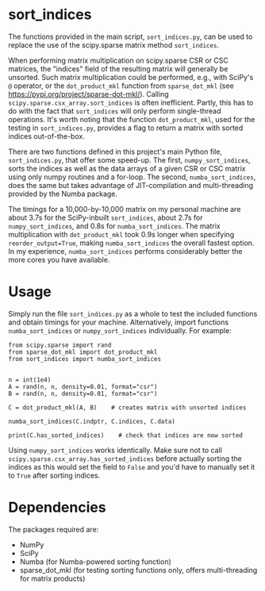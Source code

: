 # sort_indices
The functions provided in the main script, `sort_indices.py`, can be used to replace the use of the scipy.sparse matrix method `sort_indices`.

When performing matrix multiplication on scipy.sparse CSR or CSC matrices, the "indices" field of the resulting matrix will generally be unsorted. Such matrix multiplication could be performed, e.g., with SciPy's `@` operator, or the `dot_product_mkl` function from `sparse_dot_mkl` (see https://pypi.org/project/sparse-dot-mkl/). Calling `scipy.sparse.csx_array.sort_indices` is often inefficient. Partly, this has to do with the fact that `sort_indices` will only perform single-thread operations. It's worth noting that the function `dot_product_mkl`, used for the testing in `sort_indices.py`, provides a flag to return a matrix with sorted indices out-of-the-box.

There are two functions defined in this project's main Python file, `sort_indices.py`, that offer some speed-up. The first, `numpy_sort_indices`, sorts the indices as well as the data arrays of a given CSR or CSC matrix using only numpy routines and a for-loop. The second, `numba_sort_indices`, does the same but takes advantage of JIT-compilation and multi-threading provided by the Numba package.

The timings for a 10,000-by-10,000 matrix on my personal machine are about 3.7s for the SciPy-inbuilt `sort_indices`, about 2.7s for `numpy_sort_indices`, and 0.8s for `numba_sort_indices`. The matrix multiplication with `dot_product_mkl` took 0.9s longer when specifying `reorder_output=True`, making `numba_sort_indices` the overall fastest option. In my experience, `numba_sort_indices` performs considerably better the more cores you have available.


# Usage
Simply run the file `sort_indices.py` as a whole to test the included functions and obtain timings for your machine. Alternatively, import functions `numba_sort_indices` or `numpy_sort_indices` individually. For example:
```
from scipy.sparse import rand
from sparse_dot_mkl import dot_product_mkl
from sort_indices import numba_sort_indices


n = int(1e4)
A = rand(n, n, density=0.01, format="csr")
B = rand(n, n, density=0.01, format="csr")

C = dot_product_mkl(A, B)    # creates matrix with unsorted indices

numba_sort_indices(C.indptr, C.indices, C.data)

print(C.has_sorted_indices)    # check that indices are now sorted
```
Using `numpy_sort_indices` works identically.
Make sure not to call `scipy.sparse.csx_array.has_sorted_indices` before actually sorting the indices as this would set the field to `False` and you'd have to manually set it to `True` after sorting indices.


# Dependencies
The packages required are:
* NumPy
* SciPy
* Numba (for Numba-powered sorting function)
* sparse_dot_mkl (for testing sorting functions only, offers multi-threading for matrix products)
